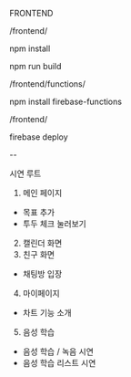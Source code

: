 FRONTEND

/frontend/

npm install

npm run build


/frontend/functions/

npm install firebase-functions


/frontend/

firebase deploy

--


시연 루트
1. 메인 페이지
- 목표 추가
- 투두 체크 눌러보기
2. 캘린더 화면
3. 친구 화면
- 채팅방 입장
4. 마이페이지 
- 차트 기능 소개
5. 음성 학습
- 음성 학습 / 녹음 시연
- 음성 학습 리스트 시연
